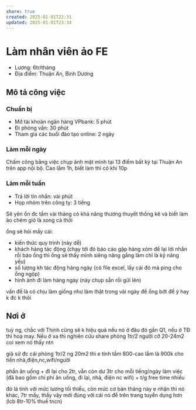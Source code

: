 ```yaml
---
share: true
created: 2025-01-01T22:31
updated: 2025-01-01T23:34
---
```

# Làm nhân viên ảo FE
- Lương: 6tr/tháng
- Địa điểm: Thuận An, Bình Dương

## Mô tả công việc
### Chuẩn bị
- Mở tài khoản ngân hàng VPbank: 5 phút 
- Đi phỏng vấn: 30 phút
- Tham gia các buổi đào tạo online: 2 ngày
 
### Làm mỗi ngày
Chấm công bằng việc chụp ảnh mặt mình tại 13 điểm bất kỳ tại Thuận An trên app nội bộ. 
Cao lắm 1h, biết làm thì có khi 10p

### Làm mỗi tuần
- Trả lời tin nhắn: vài phút 
- Họp nhóm trên công ty: 3 tiếng 


Sẽ yên ổn đc tầm vài tháng
có khả năng thương thuyết thống kê và biết làm ảo chém gió là xong cả thôi

ổng sẽ hỏi mấy cái:
- kiến thức quy trình (này dễ)
- khách hàng tác động (chạy tới đó báo cáo gặp hàng xóm để lại lời nhắn rồi báo ổng thì ổng sẽ thấy mình siêng năng gắng làm chỉ là kỹ năng yếu)
- số lượng kh tác động hàng ngày (có file excel, lấy cái đó mà ping cho ổng ngộp)
- hình ảnh đi làm hàng ngày (này chụp sẵn rồi gửi lên)

vấn đề là có chịu làm giống như làm thật trong vài ngày để ổng bớt để ý hay k đc k thôi

## Nơi ở
tuỳ ng, chắc với Thịnh cũng sẽ k hiệu quả nếu nó ở đâu đó gần Q1, nếu ở TĐ thì hoạ may. Nếu ở xa thì nghiên cứu share phòng 1tr/2 người cỡ 20-24m2 coi xem nó thấy ntn

giả sử đc cái phòng 1tr/2 ng 20m2 thì e tính tầm 800-cao lắm là 900k cho tiền nhà,điện,nc,wifi/người

phần ăn uống + đi lại cho 2tr, vẫn còn dư 3tr cho mỗi tiếng/ngày làm việc (đã bao gồm chi phí ăn uống, đi lại, nhà, điện nc wifi) + t/g free time nhiều

đó là tính với mức lương tối thiểu, còn mức cơ bản tháng này e nhận thì nó khác, 7tr mấy, thấy vậy mới đúng với cái nó để trên trang tuyển dụng hơn (lcb 8tr-10% thuế tncn)
